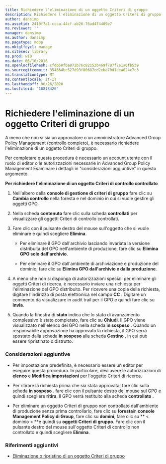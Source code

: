 ```yaml
---
title: Richiedere l'eliminazione di un oggetto Criteri di gruppo
description: Richiedere l'eliminazione di un oggetto Criteri di gruppo
author: dansimp
ms.assetid: 2410f7a1-ccca-44cf-ab26-76ad474409e7
ms.reviewer: ''
manager: dansimp
ms.author: dansimp
ms.pagetype: mdop
ms.mktglfcycl: manage
ms.sitesec: library
ms.prod: w10
ms.date: 06/16/2016
ms.openlocfilehash: cfdb50fba872b76c82152b469f787f2e1a6fb539
ms.sourcegitcommit: 354664bc527d93f80687cd2eba70d1eea024c7c3
ms.translationtype: MT
ms.contentlocale: it-IT
ms.lasthandoff: 06/26/2020
ms.locfileid: "10818426"
---
```

# Richiedere l'eliminazione di un oggetto Criteri di gruppo


A meno che non si sia un approvatore o un amministratore Advanced Group Policy Management (controllo completo), è necessario richiedere l'eliminazione di un oggetto Criteri di gruppo.

Per completare questa procedura è necessario un account utente con il ruolo di editor o le autorizzazioni necessarie in Advanced Group Policy Management Esaminare i dettagli in "considerazioni aggiuntive" in questo argomento.

**Per richiedere l'eliminazione di un oggetto Criteri di controllo controllato**

1.  Nell'albero della **console di gestione di criteri di gruppo** fare clic su **Cambia controllo** nella foresta e nel dominio in cui si vuole gestire gli oggetti GPO.

2.  Nella scheda **contenuto** fare clic sulla scheda **controllati** per visualizzare gli oggetti Criteri di controllo controllati.

3.  Fare clic con il pulsante destro del mouse sull'oggetto che si vuole eliminare e quindi scegliere **Elimina**.

    -   Per eliminare il GPO dall'archivio lasciando invariata la versione distribuita del GPO nell'ambiente di produzione, fare clic su **Elimina GPO solo dall'archivio**.

    -   Per eliminare il GPO dall'ambiente di archiviazione e produzione del dominio, fare clic su **Elimina GPO dall'archivio e dalla produzione**.

4.  A meno che non si disponga di autorizzazioni speciali per eliminare gli oggetti Criteri di ricerca, è necessario inviare una richiesta per l'eliminazione del GPO distribuito. Per ricevere una copia della richiesta, digitare l'indirizzo di posta elettronica nel campo **CC** . Digitare un commento da visualizzare in audit trail per il GPO e quindi fare clic su **Invia**.

5.  Quando la finestra di **stato** indica che lo stato di avanzamento complessivo è stato completato, fare clic su **Chiudi**. Il GPO viene visualizzato nell'elenco dei GPO nella scheda **in sospeso** . Quando un responsabile approvazione ha approvato la richiesta, il GPO verrà spostato dalla scheda **in sospeso** alla scheda **Cestino** , in cui può essere ripristinato o distrutto.

### Considerazioni aggiuntive

-   Per impostazione predefinita, è necessario essere un editor per eseguire questa procedura. In particolare, devi avere le autorizzazioni di **elenco** e **Modifica impostazioni** per l'oggetto Criteri di ricerca.

-   Per ritirare la richiesta prima che sia stata approvata, fare clic sulla scheda **in sospeso** . fare clic con il pulsante destro del mouse sul GPO e quindi scegliere **ritira**. Il GPO verrà restituito alla scheda **controllato** .

-   Per eliminare un oggetto Criteri di gruppo non controllato dall'ambiente di produzione senza prima controllarlo, fare clic su **foresta**in **console Management Policy di Group**, fare clic su **domini**, fare clic su ** &lt; dominio &gt; **e quindi su **oggetti Criteri di gruppo**. Fare clic con il pulsante destro del mouse sull'oggetto Criteri di controllo non controllato e quindi scegliere **Elimina**.

### Riferimenti aggiuntivi

-   [Eliminazione o ripristino di un oggetto Criteri di gruppo](deleting-or-restoring-a-gpo-agpm40.md)

 

 





